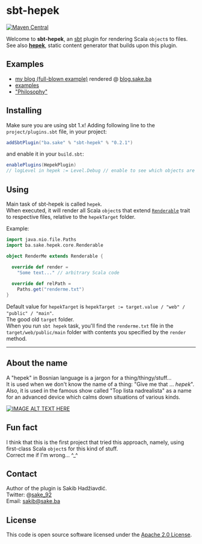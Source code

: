 # sbt-hepek
[![Maven Central](https://maven-badges.herokuapp.com/maven-central/ba.sake/sbt-hepek/badge.svg)](https://maven-badges.herokuapp.com/maven-central/ba.sake/sbt-hepek)  

Welcome to **sbt-hepek**, an [sbt](http://www.scala-sbt.org) plugin for rendering Scala `object`s to files.  
See also [**hepek**](https://github.com/sake92/hepek), static content generator that builds upon this plugin.

## Examples
- [my blog (full-blown example)](https://github.com/sake92/sake-ba-source) rendered @ [blog.sake.ba](https://blog.sake.ba)
- [examples](https://github.com/sake92/hepek-examples)
- ["Philosophy"](https://dev.to/sake_92/render-static-site-from-scala-code)

## Installing

Make sure you are using sbt 1.x!
Adding following line to the `project/plugins.sbt` file, in your project:

```scala
addSbtPlugin("ba.sake" % "sbt-hepek" % "0.2.1")
```

and enable it in your `build.sbt`: 

```scala
enablePlugins(HepekPlugin)
// logLevel in hepek := Level.Debug // enable to see which objects are rendered
```

## Using

Main task of sbt-hepek is called `hepek`.  
When executed, it will render all Scala `object`s that extend [`Renderable`](https://github.com/sake92/hepek-core/blob/master/src/main/java/ba/sake/hepek/core/Renderable.java) 
trait to respective files, relative to the `hepekTarget` folder.  

Example:

```scala
import java.nio.file.Paths
import ba.sake.hepek.core.Renderable

object RenderMe extends Renderable {

  override def render =
    "Some text..." // arbitrary Scala code
  
  override def relPath = 
    Paths.get("renderme.txt")
}
```

Default value for `hepekTarget` is `hepekTarget := target.value / "web" / "public" / "main"`.  
The good old `target` folder.  
When you run `sbt hepek` task, you'll find the `renderme.txt` file in the `target/web/public/main` folder with contents you specified by the `render` method.

---

## About the name

A "hepek" in Bosnian language is a jargon for a thing/thingy/stuff...  
It is used when we don't know the name of a thing: "Give me that ... *hepek*".  
Also, it is used in the famous show called "Top lista nadrealista" as a name for an advanced device which calms down situations of various kinds.  

[![IMAGE ALT TEXT HERE](http://img.youtube.com/vi/Jc9SeKu-YwQ/0.jpg)](https://youtu.be/Jc9SeKu-YwQ?t=2m11s)

## Fun fact
I think that this is the first project that tried this approach, namely, using first-class Scala `object`s for this kind of stuff.  
Correct me if I'm wrong... ^_^

## Contact

Author of the plugin is Sakib Hadžiavdić.  
Twitter: @[sake_92](https://twitter.com/sake_92)  
Email: sakib@sake.ba

## License
This code is open source software licensed under the [Apache 2.0 License](http://www.apache.org/licenses/LICENSE-2.0.html).
